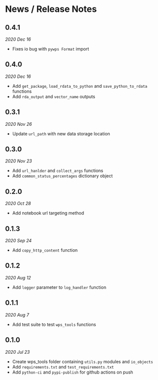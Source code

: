 # News / Release Notes

## 0.4.1
*2020 Dec 16*

* Fixes io bug with `pywps Format` import

## 0.4.0
*2020 Dec 16*

* Add `get_package`, `load_rdata_to_python` and `save_python_to_rdata` functions
* Add `rda_output` and `vector_name` outputs

## 0.3.1
*2020 Nov 26*

* Update `url_path` with new data storage location

## 0.3.0
*2020 Nov 23*

* Add `url_hanlder` and `collect_args` functions
* Add `common_status_percentages` dictionary object

## 0.2.0
*2020 Oct 28*

* Add notebook url targeting method

## 0.1.3
*2020 Sep 24*

* Add `copy_http_content` function

## 0.1.2
*2020 Aug 12*

* Add `logger` parameter to `log_handler` function

## 0.1.1
*2020 Aug 7*

* Add test suite to test `wps_tools` functions

## 0.1.0
*2020 Jul 23*

* Create wps_tools folder containing `utils.py` modules and `io_objects`
* Add `requirements.txt` and `test_requirements.txt`
* Add `python-ci` and `pypi-publish` for github actions on push
